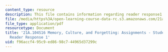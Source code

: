 ```yaml
---
content_type: resource
description: This file contains information regarding reader response1.
file: /media/https%3A/open-learning-course-data-rc.s3.amazonaws.com/21a-104-memory-culture-forgetting-spring-2016/f96accf495c9ed8698c744965d37299c_MIT21A_104S16_Response1.pdf
file_type: application/pdf
resourcetype: Document
title: '21A.104S16 Memory, Culture, and Forgetting: Assignments - Student Example
  Reader Response 1'
uid: f96accf4-95c9-ed86-98c7-44965d37299c
---
```

